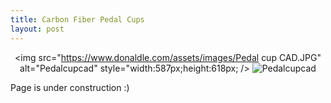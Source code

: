 ```yaml
---
title: Carbon Fiber Pedal Cups
layout: post
---
```

<div style="text-align: center;">
 
<img src="https://www.donaldle.com/assets/images/Pedal cup CAD.JPG" alt="Pedalcupcad" style="width:587px;height:618px; />
<img src="https://www.donaldle.com/assets/images/Pedalcupmold.JPG" alt="Pedalcupcad" />
</div>
Page is under construction :)

